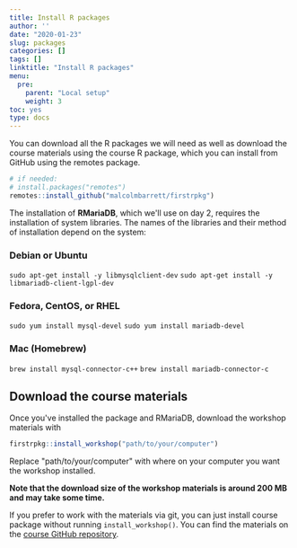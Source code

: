 ```yaml
---
title: Install R packages
author: ''
date: "2020-01-23"
slug: packages
categories: []
tags: []
linktitle: "Install R packages"
menu:
  pre:
    parent: "Local setup"
    weight: 3
toc: yes
type: docs
---
```




You can download all the R packages we will need as well as download the course materials using the course R package, which you can install from GitHub using the remotes package.


```r
# if needed:
# install.packages("remotes")
remotes::install_github("malcolmbarrett/firstrpkg")
```

The installation of **RMariaDB**, which we'll use on day 2, requires the installation of system libraries. The names of the libraries and their method of installation depend on the system:

### Debian or Ubuntu
`sudo apt-get install -y libmysqlclient-dev`
`sudo apt-get install -y libmariadb-client-lgpl-dev`

### Fedora, CentOS, or RHEL
`sudo yum install mysql-devel`
`sudo yum install mariadb-devel`

### Mac (Homebrew)
`brew install mysql-connector-c++`
`brew install mariadb-connector-c`

## Download the course materials

Once you've installed the package and RMariaDB, download the workshop materials with

``` r
firstrpkg::install_workshop("path/to/your/computer")
```

Replace "path/to/your/computer" with where on your computer you want the workshop installed.

**Note that the download size of the workshop materials is around 200 MB and may take some time.** 

If you prefer to work with the materials via git, you can just install course package without running `install_workshop()`. You can find the materials on the [course GitHub repository](https://github.com/rstudio-conf-2020/my-org-first-pkg).
